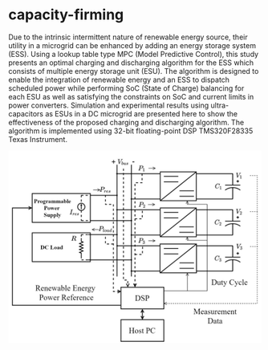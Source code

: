 # capacity-firming

Due to the intrinsic intermittent nature of renewable energy source, their utility in a microgrid can be enhanced by adding an energy storage system (ESS). Using a lookup table type MPC (Model Predictive Control), this study presents an optimal charging and discharging algorithm for the ESS which consists of multiple energy storage unit (ESU). The algorithm is designed to enable the integration of renewable energy and an ESS to dispatch scheduled power while performing SoC (State of Charge) balancing for each ESU as well as satisfying the constraints on SoC and current limits in power converters. Simulation and experimental results using ultra-capacitors as ESUs in a DC microgrid are presented here to show the effectiveness of the proposed charging and discharging algorithm. The algorithm is implemented using 32-bit floating-point DSP TMS320F28335 Texas Instrument.

 ![alt text](https://github.com/apawitan1995/capacity-firming/blob/master/capacity_firming.jpg?raw=true)
